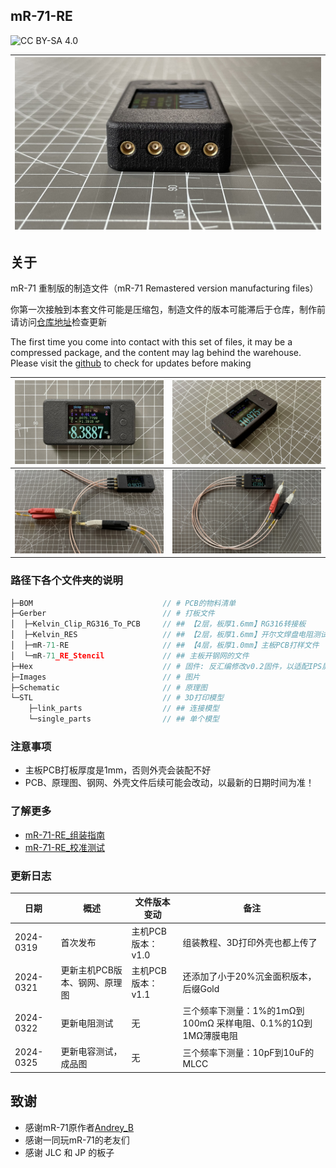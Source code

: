 ## mR-71-RE

![CC BY-SA 4.0][cc-by-sa-shield]

[cc-by-sa-shield]: https://img.shields.io/badge/License-CC%20BY--SA%204.0-lightgrey.svg

| ![](Images/mR-71-RE6：初号机成品图：3.png) |
| ------------------------------------------ |

## 关于

mR-71 重制版的制造文件（mR-71 Remastered version manufacturing files）

你第一次接触到本套文件可能是压缩包，制造文件的版本可能滞后于仓库，制作前请访问[仓库地址](https://github.com/oldgerman/mR-71-RE)检查更新

The first time you come into contact with this set of files, it may be a compressed package, and the content may lag behind the warehouse. Please visit the [github](https://github.com/oldgerman/mR-71-RE) to check for updates before making


| ![](Images/mR-71-RE6：初号机成品图：1.png) | ![](Images/mR-71-RE6：初号机成品图：2.png) |
| ------------------------------------------ | ------------------------------------------ |
| ![](Images/mR-71-RE6：初号机成品图：5.png) | ![](Images/mR-71-RE6：初号机成品图：4.png) |

### 路径下各个文件夹的说明

```c
├─BOM                             // # PCB的物料清单
├─Gerber                          // # 打板文件
│  ├─Kelvin_Clip_RG316_To_PCB     // ## 【2层，板厚1.6mm】RG316转接板
│  ├─Kelvin_RES                   // ## 【2层，板厚1.6mm】开尔文焊盘电阻测试板
│  ├─mR-71-RE                     // ## 【4层，板厚1.0mm】主板PCB打样文件
│  └─mR-71_RE_Stencil             // ## 主板开钢网的文件
├─Hex                             // # 固件: 反汇编修改v0.2固件，以适配IPS屏幕
├─Images                          // # 图片
├─Schematic                       // # 原理图
└─STL                             // # 3D打印模型
    ├─link_parts                  // ## 连接模型
    └─single_parts                // ## 单个模型
```

### 注意事项

- 主板PCB打板厚度是1mm，否则外壳会装配不好
- PCB、原理图、钢网、外壳文件后续可能会改动，以最新的日期时间为准！

### 了解更多

- [mR-71-RE_组装指南](https://github.com/oldgerman/mR-71-RE/tree/master/mR-71-RE_组装指南.md)
- [mR-71-RE_校准测试](https://github.com/oldgerman/mR-71-RE/tree/master/mR-71-RE_校准测试.md)

### 更新日志

| 日期      | 概述                          | 文件版本变动      | 备注                                                         |
| --------- | ----------------------------- | ----------------- | ------------------------------------------------------------ |
| 2024-0319 | 首次发布                      | 主机PCB版本：v1.0 | 组装教程、3D打印外壳也都上传了                               |
| 2024-0321 | 更新主机PCB版本、钢网、原理图 | 主机PCB版本：v1.1 | 还添加了小于20%沉金面积版本，后缀Gold                        |
| 2024-0322 | 更新电阻测试                  | 无                | 三个频率下测量：1%的1mΩ到100mΩ 采样电阻、0.1%的1Ω到1MΩ薄膜电阻 |
| 2024-0325 | 更新电容测试，成品图          | 无                | 三个频率下测量：10pF到10uF的MLCC                             |

## 致谢

- 感谢mR-71原作者[Andrey_B](https://www.radiokot.ru/forum/memberlist.php?mode=viewprofile&u=21307)
- 感谢一同玩mR-71的老友们
- 感谢 JLC 和 JP 的板子

